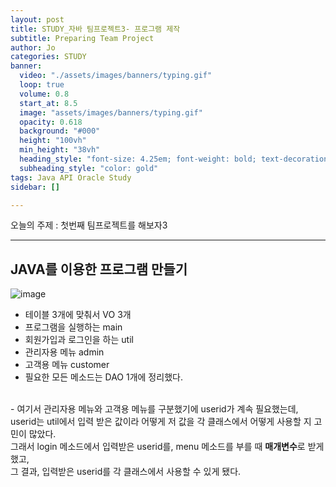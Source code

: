 ```yaml
---
layout: post
title: STUDY_자바 팀프로젝트3- 프로그램 제작
subtitle: Preparing Team Project 
author: Jo
categories: STUDY
banner:
  video: "./assets/images/banners/typing.gif"
  loop: true
  volume: 0.8
  start_at: 8.5
  image: "assets/images/banners/typing.gif"
  opacity: 0.618
  background: "#000"
  height: "100vh"
  min_height: "38vh"
  heading_style: "font-size: 4.25em; font-weight: bold; text-decoration: underline"
  subheading_style: "color: gold"
tags: Java API Oracle Study
sidebar: []

---
```



오늘의 주제 : 첫번째 팀프로젝트를 해보자3 <br>
 * * *


## JAVA를 이용한 프로그램 만들기
![image](https://github.com/CheeseYoung/cheeseyoung.github.io/assets/132384527/0de63c0f-1168-4715-bb81-7f81263b9638) <br>
- 테이블 3개에 맞춰서 VO 3개
- 프로그램을 실행하는 main
- 회원가입과 로그인을 하는 util
- 관리자용 메뉴 admin
- 고객용 메뉴 customer
- 필요한 모든 메소드는 DAO 1개에 정리했다.
<br>
- 여기서 관리자용 메뉴와 고객용 메뉴를 구분했기에 userid가 계속 필요했는데,<br>
  userid는 util에서 입력 받은 값이라 어떻게 저 값을 각 클래스에서 어떻게 사용할 지 고민이 많았다.<br>
  그래서 login 메소드에서 입력받은 userid를, menu 메소드를 부를 때 <b>매개변수</b>로 받게했고,<br>
  그 결과, 입력받은 userid를 각 클래스에서 사용할 수 있게 됐다.
<br>



